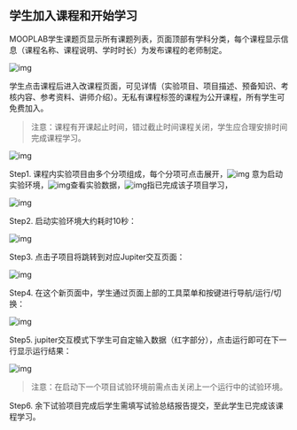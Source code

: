 ## 学生加入课程和开始学习

MOOPLAB学生课题页显示所有课题列表，页面顶部有学科分类，每个课程显示信息（课程名称、课程说明、学时时长）为发布课程的老师制定。

![img](D:\git\intro_to_MOOP\images\5-1.PNG)

学生点击课程后进入改课程页面，可见详情（实验项目、项目描述、预备知识、考核内容、参考资料、讲师介绍）。无私有课程标签的课程为公开课程，所有学生可免费加入。

> 注意：课程有开课起止时间，错过截止时间课程关闭，学生应合理安排时间完成课程学习。
>

![img](D:\git\intro_to_MOOP\images\5-2.png )

Step1. 	课程内实验项目由多个分项组成，每个分项可点击展开，![img](D:\git\intro_to_MOOP\images\5-13.png) 意为启动实验环境，![img](D:\git\intro_to_MOOP\images\5-11.png)查看实验数据，![img](D:\git\intro_to_MOOP\images\5-12.png)指已完成该子项目学习，

![img](D:\git\intro_to_MOOP\images\5-15.png )

 

Step2. 	启动实验环境大约耗时10秒：

![img](D:\git\intro_to_MOOP\images\5-16.png )

 

Step3. 	点击子项目将跳转到对应Jupiter交互页面：

![img](D:\git\intro_to_MOOP\images\5-17.png)

 

Step4. 	在这个新页面中，学生通过页面上部的工具菜单和按键进行导航/运行/切换：

![img](D:\git\intro_to_MOOP\images\5-18.png)

 

Step5. 	jupiter交互模式下学生可自定输入数据（红字部分），点击运行即可在下一行显示运行结果：

![img](D:\git\intro_to_MOOP\images\5-21.png)

> 注意：在启动下一个项目试验环境前需点击关闭上一个运行中的试验环境。
>

 

Step6. 	余下试验项目完成后学生需填写试验总结报告提交，至此学生已完成该课程学习。